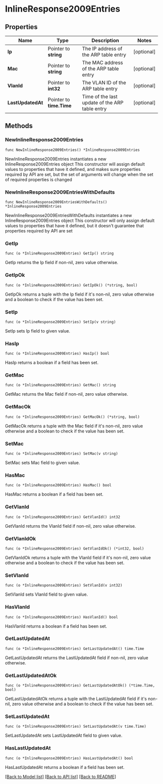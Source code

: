 # InlineResponse2009Entries

## Properties

Name | Type | Description | Notes
------------ | ------------- | ------------- | -------------
**Ip** | Pointer to **string** | The IP address of the ARP table entry | [optional] 
**Mac** | Pointer to **string** | The MAC address of the ARP table entry | [optional] 
**VlanId** | Pointer to **int32** | The VLAN ID of the ARP table entry | [optional] 
**LastUpdatedAt** | Pointer to **time.Time** | Time of the last update of the ARP table entry | [optional] 

## Methods

### NewInlineResponse2009Entries

`func NewInlineResponse2009Entries() *InlineResponse2009Entries`

NewInlineResponse2009Entries instantiates a new InlineResponse2009Entries object
This constructor will assign default values to properties that have it defined,
and makes sure properties required by API are set, but the set of arguments
will change when the set of required properties is changed

### NewInlineResponse2009EntriesWithDefaults

`func NewInlineResponse2009EntriesWithDefaults() *InlineResponse2009Entries`

NewInlineResponse2009EntriesWithDefaults instantiates a new InlineResponse2009Entries object
This constructor will only assign default values to properties that have it defined,
but it doesn't guarantee that properties required by API are set

### GetIp

`func (o *InlineResponse2009Entries) GetIp() string`

GetIp returns the Ip field if non-nil, zero value otherwise.

### GetIpOk

`func (o *InlineResponse2009Entries) GetIpOk() (*string, bool)`

GetIpOk returns a tuple with the Ip field if it's non-nil, zero value otherwise
and a boolean to check if the value has been set.

### SetIp

`func (o *InlineResponse2009Entries) SetIp(v string)`

SetIp sets Ip field to given value.

### HasIp

`func (o *InlineResponse2009Entries) HasIp() bool`

HasIp returns a boolean if a field has been set.

### GetMac

`func (o *InlineResponse2009Entries) GetMac() string`

GetMac returns the Mac field if non-nil, zero value otherwise.

### GetMacOk

`func (o *InlineResponse2009Entries) GetMacOk() (*string, bool)`

GetMacOk returns a tuple with the Mac field if it's non-nil, zero value otherwise
and a boolean to check if the value has been set.

### SetMac

`func (o *InlineResponse2009Entries) SetMac(v string)`

SetMac sets Mac field to given value.

### HasMac

`func (o *InlineResponse2009Entries) HasMac() bool`

HasMac returns a boolean if a field has been set.

### GetVlanId

`func (o *InlineResponse2009Entries) GetVlanId() int32`

GetVlanId returns the VlanId field if non-nil, zero value otherwise.

### GetVlanIdOk

`func (o *InlineResponse2009Entries) GetVlanIdOk() (*int32, bool)`

GetVlanIdOk returns a tuple with the VlanId field if it's non-nil, zero value otherwise
and a boolean to check if the value has been set.

### SetVlanId

`func (o *InlineResponse2009Entries) SetVlanId(v int32)`

SetVlanId sets VlanId field to given value.

### HasVlanId

`func (o *InlineResponse2009Entries) HasVlanId() bool`

HasVlanId returns a boolean if a field has been set.

### GetLastUpdatedAt

`func (o *InlineResponse2009Entries) GetLastUpdatedAt() time.Time`

GetLastUpdatedAt returns the LastUpdatedAt field if non-nil, zero value otherwise.

### GetLastUpdatedAtOk

`func (o *InlineResponse2009Entries) GetLastUpdatedAtOk() (*time.Time, bool)`

GetLastUpdatedAtOk returns a tuple with the LastUpdatedAt field if it's non-nil, zero value otherwise
and a boolean to check if the value has been set.

### SetLastUpdatedAt

`func (o *InlineResponse2009Entries) SetLastUpdatedAt(v time.Time)`

SetLastUpdatedAt sets LastUpdatedAt field to given value.

### HasLastUpdatedAt

`func (o *InlineResponse2009Entries) HasLastUpdatedAt() bool`

HasLastUpdatedAt returns a boolean if a field has been set.


[[Back to Model list]](../README.md#documentation-for-models) [[Back to API list]](../README.md#documentation-for-api-endpoints) [[Back to README]](../README.md)


